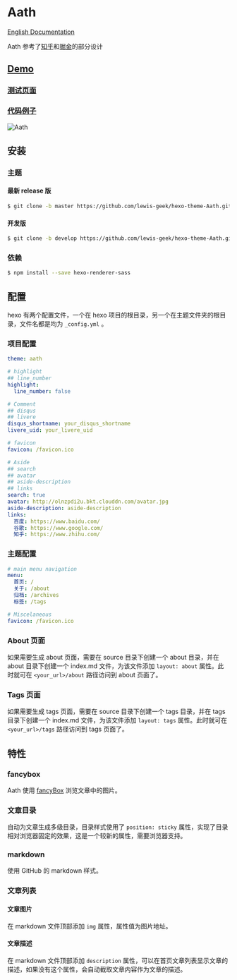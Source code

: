 # Aath

[English Documentation](https://github.com/lewis-geek/hexo-theme-Aath/blob/develop/README.en.md)

Aath 参考了[知乎](https://www.zhihu.com/)和[掘金](https://juejin.im/timeline)的部分设计

## [Demo](http://lewis.suclub.cn/)

### [测试页面](https://lewis-geek.github.io/hexo-theme-unit-test/)

### [代码例子](https://github.com/lewis-geek/hexo-theme-unit-test)

![Aath](http://olnzpdi2u.bkt.clouddn.com/Untitled-1880.png)

## 安装

### 主题

#### 最新 release 版

```bash
$ git clone -b master https://github.com/lewis-geek/hexo-theme-Aath.git themes/aath
```

#### 开发版

```bash
$ git clone -b develop https://github.com/lewis-geek/hexo-theme-Aath.git themes/aath
```

### 依赖

```bash
$ npm install --save hexo-renderer-sass
```

## 配置

hexo 有两个配置文件，一个在 hexo 项目的根目录，另一个在主题文件夹的根目录，文件名都是均为 `_config.yml` 。

### 项目配置

```yaml
theme: aath

# highlight
## line_number
highlight:
  line_number: false

# Comment
## disqus
## livere
disqus_shortname: your_disqus_shortname
livere_uid: your_livere_uid

# favicon
favicon: /favicon.ico

# Aside
## search
## avatar
## aside-description
## links
search: true
avatar: http://olnzpdi2u.bkt.clouddn.com/avatar.jpg
aside-description: aside-description
links:
  百度: https://www.baidu.com/
  谷歌: https://www.google.com/
  知乎: https://www.zhihu.com/
```

### 主题配置

```yaml
# main menu navigation
menu:
  首页: /
  关于: /about
  归档: /archives
  标签: /tags

# Miscelaneous
favicon: /favicon.ico
```

### About 页面

如果需要生成 about 页面，需要在 source 目录下创建一个 about 目录，并在 about 目录下创建一个 index.md 文件，为该文件添加 `layout: about` 属性。此时就可在 `<your_url>/about` 路径访问到 about 页面了。

### Tags 页面

如果需要生成 tags 页面，需要在 source 目录下创建一个 tags 目录，并在 tags 目录下创建一个 index.md 文件，为该文件添加 `layout: tags` 属性。此时就可在 `<your_url>/tags` 路径访问到 tags 页面了。

## 特性

### fancybox

Aath 使用 [fancyBox](http://fancyapps.com/fancybox/) 浏览文章中的图片。

### 文章目录

自动为文章生成多级目录，目录样式使用了 `position: sticky` 属性，实现了目录相对浏览器固定的效果，这是一个较新的属性，需要浏览器支持。

### markdown

使用 GitHub 的 markdown 样式。

### 文章列表

#### 文章图片

在 markdown 文件顶部添加 `img` 属性，属性值为图片地址。

#### 文章描述

在 markdown 文件顶部添加 `description` 属性，可以在首页文章列表显示文章的描述，如果没有这个属性，会自动截取文章内容作为文章的描述。

